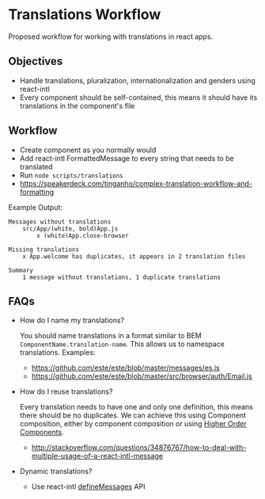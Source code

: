 # Translations Workflow

Proposed workflow for working with translations in react apps.

## Objectives

* Handle translations, pluralization, internationalization and genders using react-intl
* Every component should be self-contained, this means it should have its translations in the component's file

## Workflow

* Create component as you normally would
* Add react-intl FormattedMessage to every string that needs to be translated
* Run `node scripts/translations`
* https://speakerdeck.com/tinganho/complex-translation-workflow-and-formatting

Example Output:
```
Messages without translations
    src/App/(white, bold)App.js
        x (white)App.close-browser

Missing translations
    x App.welcome has duplicates, it appears in 2 translation files

Summary
    1 message without translations, 1 duplicate translations
```

## FAQs

* How do I name my translations?

    You should name translations in a format similar to BEM `ComponentName.translation-name`. This allows us to namespace translations.
    Examples:
    * https://github.com/este/este/blob/master/messages/es.js
    * https://github.com/este/este/blob/master/src/browser/auth/Email.js
* How do I reuse translations?

    Every translation needs to have one and only one definition, this means there should be no duplicates. We can achieve this using Component composition, either by component composition or using [Higher Order Components](https://medium.com/@franleplant/react-higher-order-components-in-depth-cf9032ee6c3e).
    * http://stackoverflow.com/questions/34876767/how-to-deal-with-multiple-usage-of-a-react-intl-message
* Dynamic translations?

    * Use react-intl [defineMessages](https://github.com/yahoo/react-intl/wiki/API#definemessages) API
